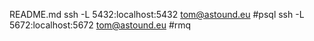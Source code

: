 README.md
ssh -L 5432:localhost:5432 tom@astound.eu #psql
ssh -L 5672:localhost:5672 tom@astound.eu #rmq